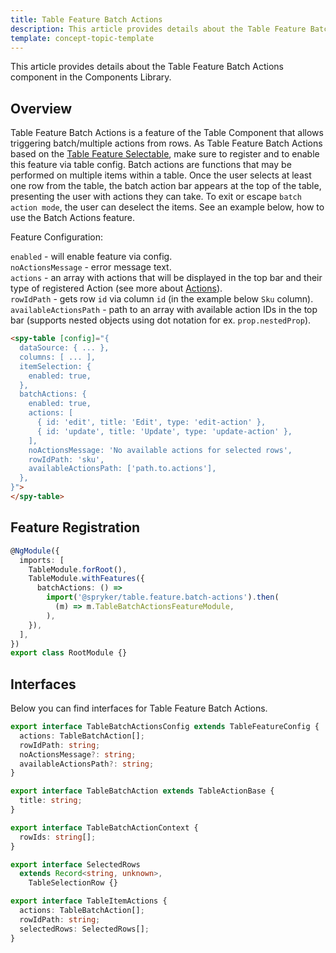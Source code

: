 ```yaml
---
title: Table Feature Batch Actions
description: This article provides details about the Table Feature Batch Actions component in the Components Library.
template: concept-topic-template
---
```


This article provides details about the Table Feature Batch Actions component in the Components Library.

## Overview

Table Feature Batch Actions is a feature of the Table Component that allows triggering batch/multiple actions from rows.
As Table Feature Batch Actions based on the [Table Feature Selectable](/docs/marketplace/dev/front-end/table-design/table-features/table-feature-selectable.html), 
make sure to register and to enable this feature via table config.
Batch actions are functions that may be performed on multiple items within a table. 
Once the user selects at least one row from the table, the batch action bar appears at the top of the table, 
presenting the user with actions they can take. 
To exit or escape `batch action mode`, the user can deselect the items.
See an example below, how to use the Batch Actions feature.

Feature Configuration:

`enabled` - will enable feature via config.  
`noActionsMessage` - error message text.  
`actions` - an array with actions that will be displayed in the top bar and their type of 
registered Action (see more about [Actions](/docs/marketplace/dev/front-end/ui-components-library/actions/)).   
`rowIdPath` - gets row `id` via column `id` (in the example below `Sku` column).  
`availableActionsPath` - path to an array with available action IDs in the top bar (supports nested 
objects using dot notation for ex. `prop.nestedProp`).   

```html
<spy-table [config]="{
  dataSource: { ... },
  columns: [ ... ],
  itemSelection: {
    enabled: true,
  },
  batchActions: {
    enabled: true,
    actions: [
      { id: 'edit', title: 'Edit', type: 'edit-action' },
      { id: 'update', title: 'Update', type: 'update-action' },
    ],
    noActionsMessage: 'No available actions for selected rows',
    rowIdPath: 'sku',
    availableActionsPath: ['path.to.actions'],
  },                                                                                           
}">
</spy-table>
```

## Feature Registration

```ts
@NgModule({
  imports: [
    TableModule.forRoot(),
    TableModule.withFeatures({
      batchActions: () =>
        import('@spryker/table.feature.batch-actions').then(
          (m) => m.TableBatchActionsFeatureModule,
        ),    
    }),
  ],
})
export class RootModule {}
```

## Interfaces

Below you can find interfaces for Table Feature Batch Actions.

```ts
export interface TableBatchActionsConfig extends TableFeatureConfig {
  actions: TableBatchAction[];
  rowIdPath: string;
  noActionsMessage?: string;
  availableActionsPath?: string;
}

export interface TableBatchAction extends TableActionBase {
  title: string;
}

export interface TableBatchActionContext {
  rowIds: string[];
}

export interface SelectedRows
  extends Record<string, unknown>,
    TableSelectionRow {}

export interface TableItemActions {
  actions: TableBatchAction[];
  rowIdPath: string;
  selectedRows: SelectedRows[];
}
```
